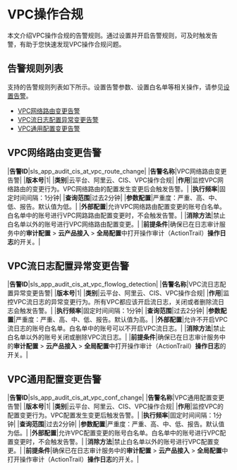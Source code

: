# VPC操作合规

本文介绍VPC操作合规的告警规则。通过设置并开启告警规则，可及时触发告警，有助于您快速发现VPC操作合规问题。

## 告警规则列表

支持的告警规则列表如下所示。设置告警参数、设置白名单等相关操作，请参见[设置告警](/intl.zh-CN/应用中心（App）/日志审计服务/告警/设置告警.md)。

-   [VPC网络路由变更告警](#section_yev_fi1_d93)
-   [VPC流日志配置异常变更告警](#section_box_x9p_bme)
-   [VPC通用配置变更告警](#section_6dq_wea_uz4)

## VPC网络路由变更告警

|**告警ID**|sls\_app\_audit\_cis\_at\_vpc\_route\_change|
|**告警名称**|VPC网络路由变更告警|
|**版本号**|1|
|**类别**|云平台、阿里云、CIS、VPC操作合规|
|**作用**|监控VPC网络路由的变更行为。VPC网络路由的配置发生变更后会触发告警。|
|**执行频率**|固定时间间隔：1分钟|
|**查询范围**|过去2分钟|
|**参数配置**|严重度：严重、高、中、低、报告。默认值为低。|
|**外部配置**|允许VPC网络路由配置变更的账号白名单。白名单中的账号进行VPC网路路由配置变更时，不会触发告警。|
|**消除方法**|禁止白名单以外的账号进行VPC网络路由配置变更。|
|**前提条件**|确保已在日志审计服务中的**审计配置** \> **云产品接入** \> **全局配置**中打开操作审计（ActionTrail）**操作日志**的开关。|

## VPC流日志配置异常变更告警

|**告警ID**|sls\_app\_audit\_cis\_at\_vpc\_flowlog\_detection|
|**告警名称**|VPC流日志配置异常变更告警|
|**版本号**|1|
|**类别**|云平台、阿里云、CIS、VPC操作合规|
|**作用**|监控VPC流日志的异常变更行为。所有VPC都应该开启流日志，关闭或者删除流日志会触发告警。|
|**执行频率**|固定时间间隔：1分钟|
|**查询范围**|过去2分钟|
|**参数配置**|严重度：严重、高、中、低、报告。默认值为高。|
|**外部配置**|允许不开启VPC流日志的账号白名单。白名单中的账号可以不开启VPC流日志。|
|**消除方法**|禁止白名单以外的账号关闭或删除VPC流日志。|
|**前提条件**|确保已在日志审计服务中的**审计配置** \> **云产品接入** \> **全局配置**中打开操作审计（ActionTrail）**操作日志**的开关。|

## VPC通用配置变更告警

|**告警ID**|sls\_app\_audit\_cis\_at\_vpc\_conf\_change|
|**告警名称**|VPC通用配置变更告警|
|**版本号**|1|
|**类别**|云平台、阿里云、CIS、VPC操作合规|
|**作用**|监控VPC的配置变更行为。VPC配置发生变更后触发告警。|
|**执行频率**|固定时间间隔：1分钟|
|**查询范围**|过去2分钟|
|**参数配置**|严重度：严重、高、中、低、报告。默认值为低。|
|**外部配置**|允许VPC配置变更的账号白名单。白名单中的账号进行VPC配置变更时，不会触发告警。|
|**消除方法**|禁止白名单以外的账号进行VPC配置变更。|
|**前提条件**|确保已在日志审计服务中的**审计配置** \> **云产品接入** \> **全局配置**中打开操作审计（ActionTrail）**操作日志**的开关。|


